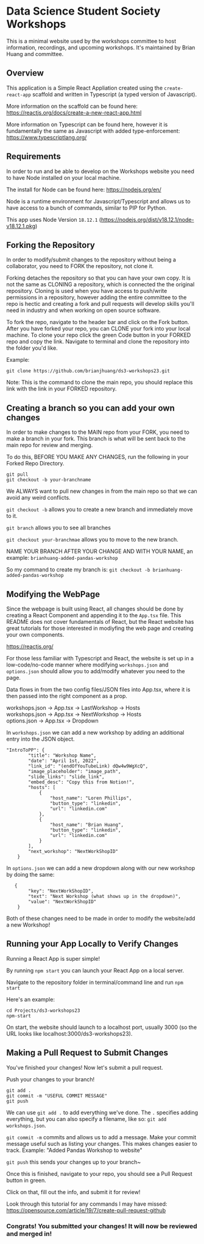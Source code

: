 # Data Science Student Society Workshops

This is a minimal website used by the workshops committee to host information, recordings, and upcoming workshops. It's maintained by Brian Huang and committee. 

## Overview

This application is a Simple React Appliation created using the `create-react-app` scaffold and written in Typescript (a typed version of Javascript).


More information on the scaffold can be found here: https://reactjs.org/docs/create-a-new-react-app.html


More information on Typescript can be found here, however it is fundamentally the same as Javascript with added type-enforcement: https://www.typescriptlang.org/

## Requirements
In order to run and be able to develop on the Workshops website you need to have Node installed on your local machine.

The install for Node can be found here: https://nodejs.org/en/

Node is a runtime environment for Javascript/Typescript and allows us to have access to a bunch of commands, similar to PIP for Python.

This app uses Node Version `18.12.1` (https://nodejs.org/dist/v18.12.1/node-v18.12.1.pkg)

## Forking the Repository
In order to modify/submit changes to the repository without being a collaborator, you need to FORK the repository, not clone it.

Forking detaches the repository so that you can have your own copy. It is not the same as CLONING a repository, which is connected the the original repository. Cloning is used when you have access to push/write permissions in a repository, however adding the entire committee to the repo is hectic and creating a fork and pull requests will develop skills you'll need in industry and when working on open source software.

To fork the repo, navigate to the header bar and click on the Fork button. After you have forked your repo, you can CLONE your fork into your local machine. To clone your repo click the green Code button in your FORKED repo and copy the link. Navigate to terminal and clone the repository into the folder you'd like.

Example:
```
git clone https://github.com/brianjhuang/ds3-workshops23.git
```

Note: This is the command to clone the main repo, you should replace this link with the link in your FORKED repository.

## Creating a branch so you can add your own changes
In order to make changes to the MAIN repo from your FORK, you need to make a branch in your fork. This branch is what will be sent back to the main repo for review and merging. 

To do this, BEFORE YOU MAKE ANY CHANGES, run the following in your Forked Repo Directory.
```
git pull
git checkout -b your-branchname
```

We ALWAYS want to pull new changes in from the main repo so that we can avoid any weird conflicts.

`git checkout -b` allows you to create a new branch and immediately move to it. 

`git branch` allows you to see all branches

`git checkout your-branchmae` allows you to move to the new branch.

NAME YOUR BRANCH AFTER YOUR CHANGE AND WITH YOUR NAME, an example: `brianhuang-added-pandas-workshop`

So my command to create my branch is:
`git checkout -b brianhuang-added-pandas-workshop`

## Modifying the WebPage
Since the webpage is built using React, all changes should be done by creating a React Component and appending it to the `App.tsx` file. This README does not cover fundamentals of React, but the React website has great tutorials for those interested in modiyfing the web page and creating your own components.

https://reactjs.org/

For those less familiar with Typescript and React, the website is set up in a low-code/no-code manner where modifying `workshops.json` and `options.json` should allow you to add/modify whatever you need to the page.
  
Data flows in from the two config files/JSON files into App.tsx, where it is then passed into the right component as a prop.

workshops.json -> App.tsx -> LastWorkshop -> Hosts
<br>
workshops.json -> App.tsx -> NextWorkshop -> Hosts
<br>
options.json -> App.tsx -> Dropdown

In `workshops.json` we can add a new workshop by adding an additional entry into the JSON object.
```
"IntroToPP": {
        "title": "Workshop Name",
        "date": "April 1st, 2022",
        "link_id": "(endOfYouTubeLink) dQw4w9WgXcQ",
        "image_placeholder": "image_path",
        "slide_links": "slide_link",
        "embed_desc": "Copy this from Notion!",
        "hosts": [
            {
                "host_name": "Loren Phillips",
                "button_type": "linkedin",
                "url": "linkedin.com"
            },
            {
                "host_name": "Brian Huang",
                "button_type": "linkedin",
                "url": "linkedin.com"
            }
        ],
        "next_workshop": "NextWorkShopID"
    }
```

In `options.json` we can add a new dropdown along with our new workshop by doing the same:
```
   {
        "key": "NextWorkShopID",
        "text": "Next Workshop (what shows up in the dropdown)",
        "value": "NextWorkShopID"
    }
```

Both of these changes need to be made in order to modify the website/add a new Workshop!

## Running your App Locally to Verify Changes
Running a React App is super simple!

By running `npm start` you can launch your React App on a local server.

Navigate to the repository folder in terminal/command line and run `npm start`

Here's an example:
```
cd Projects/ds3-workshops23
npm-start
```

On start, the website should launch to a localhost port, usually 3000 (so the URL looks like localhost:3000/ds3-workshops23).

## Making a Pull Request to Submit Changes

You've finished your changes! Now let's submit a pull request. 

Push your changes to your branch!
```
git add .
git commit -m "USEFUL COMMIT MESSAGE"
git push
```

We can use `git add .` to add everything we've done. The `.` specifies adding everything, but you can also specify a filename, like so: `git add workshops.json`. 

`git commit -m` commits and allows us to add a message. Make your commit message useful such as listing your changes. This makes changes easier to track. Example: "Added Pandas Workshop to website"

`git push` this sends your changes up to your branch~

Once this is finished, navigate to your repo, you should see a Pull Request button in green.

Click on that, fill out the info, and submit it for review!

Look through this tutorial for any commands I may have missed: 
https://opensource.com/article/19/7/create-pull-request-github

### Congrats! You submitted your changes! It will now be reviewed and merged in!
